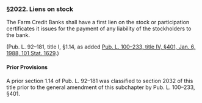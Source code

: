 ### §2022. Liens on stock ###

The Farm Credit Banks shall have a first lien on the stock or participation certificates it issues for the payment of any liability of the stockholders to the bank.

(Pub. L. 92–181, title I, §1.14, as added [Pub. L. 100–233, title IV, §401, Jan. 6, 1988, 101 Stat. 1629](/statviewer.htm?volume=101&page=1629).)

#### Prior Provisions ####

A prior section 1.14 of Pub. L. 92–181 was classified to section 2032 of this title prior to the general amendment of this subchapter by Pub. L. 100–233, §401.